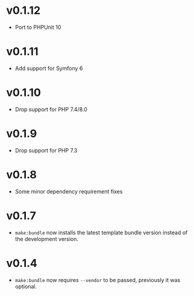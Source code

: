 # v0.1.12

* Port to PHPUnit 10

# v0.1.11

* Add support for Symfony 6

# v0.1.10

* Drop support for PHP 7.4/8.0

# v0.1.9

* Drop support for PHP 7.3

# v0.1.8

* Some minor dependency requirement fixes

# v0.1.7

* `make:bundle` now installs the latest template bundle version instead of the
  development version.

# v0.1.4

* `make:bundle` now requires `--vendor` to be passed, previously it was optional.
